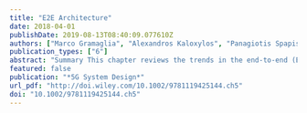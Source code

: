 ```yaml
---
title: "E2E Architecture"
date: 2018-04-01
publishDate: 2019-08-13T08:40:09.077610Z
authors: ["Marco Gramaglia", "Alexandros Kaloxylos", "Panagiotis Spapis", "Xavier Costa", "Luis Miguel Contreras", "Riccardo Trivisonno", "Gerd Zimmermann", "Antonio de la Oliva", "Peter Rost", "Patrick Marsch"]
publication_types: ["6"]
abstract: "Summary This chapter reviews the trends in the end-to-end (E2E) architectural design for 5th generation (5G) networks. It describes the high-level ideas behind the common architectural trends, with a first definition of their common capabilities and how they can be leveraged to provide the enhanced key performance indicators (KPIs) expected by 5G networks. The chapter describes the common requirement and design principles that drive the current efforts in both standardization and research. It explains how the E2E architecture looks like, with the description of the main modules and which fundamental technical problems they will solve. The chapter explores the open issues on E2E architecture and a possible migration path. It introduces some of the novel enablers that will be a fundamental part of future 5G networks and the associated requirements. The chapter talks about how the current radio access network (RAN) and core architectures can be migrated to the future architectures."
featured: false
publication: "*5G System Design*"
url_pdf: "http://doi.wiley.com/10.1002/9781119425144.ch5"
doi: "10.1002/9781119425144.ch5"
---
```


